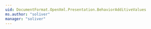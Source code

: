 ```yaml
---
uid: DocumentFormat.OpenXml.Presentation.BehaviorAdditiveValues
ms.author: "soliver"
manager: "soliver"
---
```

